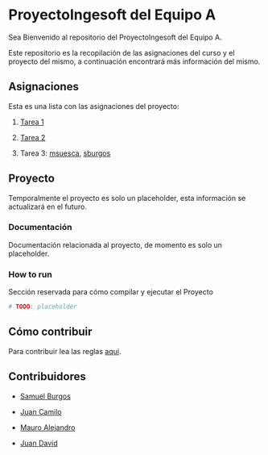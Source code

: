 # ProyectoIngesoft del Equipo A

Sea Bienvenido al repositorio del ProyectoIngesoft del Equipo A.

Este repositorio es la recopilación de las asignaciones del curso y el proyecto del mismo, a continuación encontrará más información del mismo.

## Asignaciones

Esta es una lista con las asignaciones del proyecto:

1. [Tarea 1](./Asignaciones/Tarea_01.pdf)

2. [Tarea 2](./Asignaciones/Tarea_02.pdf)

3. Tarea 3: [msuesca](./Asignaciones/Tarea_03_msuesca.pdf), [sburgos](./Asignaciones/Tarea_03_sburgos.pdf)

## Proyecto

Temporalmente el proyecto es solo un placeholder, esta información se actualizará en el futuro.

### Documentación

Documentación relacionada al proyecto, de momento es solo un placeholder.

### How to run

Sección reservada para cómo compilar y ejecutar el Proyecto

```bash
# TODO: placeholder
```

## Cómo contribuir

Para contribuir lea las reglas [aquí](./how_to_contribute.md).

## Contribuidores

- [Samuel Burgos](https://github.com/ThePixelCode)

- [Juan Camilo](https://github.com/camargoOzen)

- [Mauro Alejandro](https://github.com/Mauro-Suesca)

- [Juan David](https://github.com/Juardilap)

